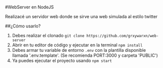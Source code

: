 #WebServer en NodeJS

Realizacé un servidor web donde se sirve una web simulada al estilo twitter

##¿Cómo usarlo?

1. Debes realizar el clonado `git clone https://github.com/grxywarxn/web-server`
2. Abrir en tu editor de código y ejecutar en la terminal `npm install`
3. Debes armar tu variable de entorno `.env` con la plantilla disponible llamada '.env.template'. (Se recomienda PORT:3000 y carpeta 'PUBLIC')
4. Ya puedes ejecutar el proyecto usando `npm start`